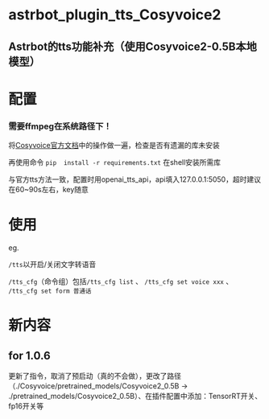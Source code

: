 # astrbot_plugin_tts_Cosyvoice2

## Astrbot的tts功能补充（使用Cosyvoice2-0.5B本地模型）

# 配置

### 需要ffmpeg在系统路径下！

将[Cosyvoice官方文档](https://www.modelscope.cn/models/iic/CosyVoice2-0.5B/summary)中的操作做一遍，检查是否有遗漏的库未安装

再使用命令 `pip  install -r requirements.txt` 在shell安装所需库

与官方tts方法一致，配置时用openai_tts_api，api填入127.0.0.1:5050，超时建议在60~90s左右，key随意

# 使用

eg. 

`/tts`以开启/关闭文字转语音

`/tts_cfg`（命令组）包括`/tts_cfg list` 、 `/tts_cfg set voice xxx` 、 `/tts_cfg set form 普通话`


# 新内容

## for 1.0.6

更新了指令，取消了预启动（真的不会做），更改了路径（./Cosyvoice/pretrained_models/Cosyvoice2_0.5B -> ./pretrained_models/Cosyvoice2_0.5B）、在插件配置中添加：TensorRT开关、fp16开关等
